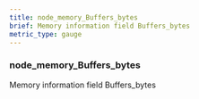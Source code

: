 ```yaml
---
title: node_memory_Buffers_bytes
brief: Memory information field Buffers_bytes
metric_type: gauge
---
```

### node_memory_Buffers_bytes

Memory information field Buffers_bytes